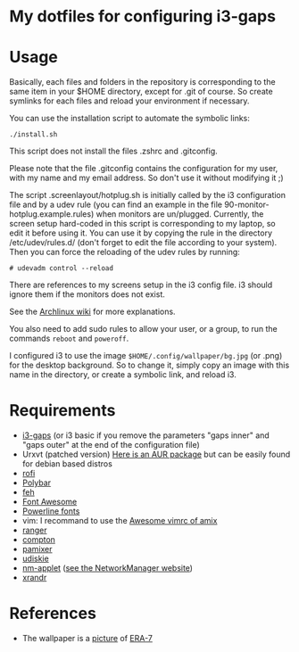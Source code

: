 My dotfiles for configuring i3-gaps
===================================

# Usage

Basically, each files and folders in the repository is corresponding to the same item in your $HOME directory, except for .git of course. So create symlinks for each files and reload your environment if necessary.

You can use the installation script to automate the symbolic links:

    ./install.sh

This script does not install the files .zshrc and .gitconfig.

Please note that the file .gitconfig contains the configuration for my user, with my name and my email address. So don't use it without modifying it ;)

The script .screenlayout/hotplug.sh is initially called by the i3 configuration file and by a udev rule (you can find an example in the file 90-monitor-hotplug.example.rules) when monitors are un/plugged. Currently, the screen setup hard-coded in this script is corresponding to my laptop, so edit it before using it.
You can use it by copying the rule in the directory /etc/udev/rules.d/ (don't forget to edit the file according to your system).
Then you can force the reloading of the udev rules by running:

    # udevadm control --reload

There are references to my screens setup in the i3 config file. i3 should ignore them if the monitors does not exist.

See the [Archlinux wiki](https://wiki.archlinux.org/index.php/Udev#Execute_on_VGA_cable_plug_in) for more explanations.

You also need to add sudo rules to allow your user, or a group, to run the commands `reboot` and `poweroff`.

I configured i3 to use the image `$HOME/.config/wallpaper/bg.jpg` (or .png) for the desktop background. So to change it, simply copy an image with this name in the directory, or create a symbolic link, and reload i3.

# Requirements

* [i3-gaps](https://github.com/Airblader/i3) (or i3 basic if you remove the parameters "gaps inner" and "gaps outer" at the end of the configuration file)
* Urxvt (patched version) [Here is an AUR package](https://aur.archlinux.org/packages/rxvt-unicode-patched/) but can be easily found for debian based distros
* [rofi](https://github.com/DaveDavenport/rofi)
* [Polybar](https://github.com/jaagr/polybar)
* [feh](https://feh.finalrewind.org/)
* [Font Awesome](http://fontawesome.io/)
* [Powerline fonts](https://github.com/powerline/fonts)
* vim: I recommand to use the [Awesome vimrc of amix](https://github.com/amix/vimrc)
* [ranger](http://ranger.nongnu.org/)
* [compton](https://github.com/chjj/compton)
* [pamixer](https://github.com/cdemoulins/pamixer)
* [udiskie](https://github.com/coldfix/udiskie)
* [nm-applet](git://git.gnome.org/network-manager-applet) ([see the NetworkManager website](https://wiki.gnome.org/Projects/NetworkManager/))
* [xrandr](https://www.x.org/wiki/)

# References 

* The wallpaper is a [picture](https://www.deviantart.com/art/REAPER-669345499) of [ERA-7](https://era-7.deviantart.com/)

